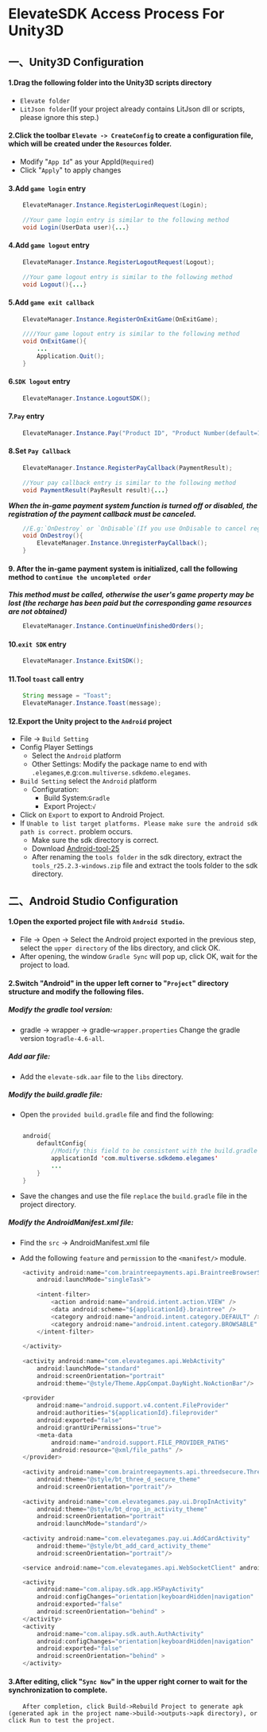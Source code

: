﻿# ElevateSDK Access Process For Unity3D

## 一、Unity3D Configuration

#### 1.Drag the following folder into the Unity3D scripts directory
 * `Elevate folder`
 * `LitJson folder`(If your project already contains LitJson dll or scripts, please ignore this step.)

#### 2.Click the toolbar `Elevate -> CreateConfig` to create a configuration file, which will be created under the `Resources` folder.
 * Modify "`App Id`" as your AppId(`Required`)
 * Click "`Apply`" to apply changes

#### 3.Add `game login` entry
```java
    ElevateManager.Instance.RegisterLoginRequest(Login);
	
    //Your game login entry is similar to the following method
    void Login(UserData user){...}
```

#### 4.Add `game logout` entry
```java
    ElevateManager.Instance.RegisterLogoutRequest(Logout);
	
    //Your game logout entry is similar to the following method
    void Logout(){...}
```

#### 5.Add `game exit callback`
```java
    ElevateManager.Instance.RegisterOnExitGame(OnExitGame);
	
    ////Your game logout entry is similar to the following method
    void OnExitGame(){
        ...
        Application.Quit();	
    }
```

#### 6.`SDK logout` entry
```java
    ElevateManager.Instance.LogoutSDK();
```

#### 7.`Pay` entry
```java
    ElevateManager.Instance.Pay("Product ID", "Product Number(default=1)");
```

#### 8.Set `Pay Callback`
```java
    ElevateManager.Instance.RegisterPayCallback(PaymentResult);
	
    //Your pay callback entry is similar to the following method
    void PaymentResult(PayResult result){...}
```

***When the in-game payment system function is turned off or disabled, the registration of the payment callback must be canceled.***

```java
	//E.g:`OnDestroy` or `OnDisable`(If you use OnDisable to cancel registration, you should re-register in `OnEnable`.)
	void OnDestroy(){
        ElevateManager.Instance.UnregisterPayCallback();
	}
```

#### 9. After the in-game payment system is initialized, call the following method to `continue the uncompleted order`

***This method must be called, otherwise the user's game property may be lost (the recharge has been paid but the corresponding game resources are not obtained)***

```java
    ElevateManager.Instance.ContinueUnfinishedOrders();
```

#### 10.`exit SDK` entry

```java
    ElevateManager.Instance.ExitSDK();
```

#### 11.Tool `toast` call entry
```java
    String message = "Toast";
    ElevateManager.Instance.Toast(message);
```

#### 12.Export the Unity project to the `Android` project
 * File -> `Build Setting`
 * Config Player Settings
    * Select the `Android` platform
    * Other Settings: Modify the package name to end with `.elegames`,e.g:`com.multiverse.sdkdemo.elegames`.
 * `Build Setting` select the `Android` platform
    * Configuration:
    	* Build System:`Gradle`
		* Export Project:`√`
 * Click on `Export` to export to Android Project.
 * If `Unable to list target platforms. Please make sure the android sdk path is correct.` problem occurs.
    * Make sure the sdk directory is correct.
    * Download [Android-tool-25](https://dl.google.com/android/repository/tools_r25.2.3-windows.zip)
    * After renaming the `tools folder` in the sdk directory, extract the `tools_r25.2.3-windows.zip` file and extract the tools folder to the sdk directory.

## 二、Android Studio Configuration

#### 1.Open the exported project file with `Android Studio`.
 * File -> Open -> Select the Android project exported in the previous step, select the `upper directory` of the libs directory, and click OK.
 * After opening, the window `Gradle Sync` will pop up, click OK, wait for the project to load.

#### 2.Switch "Android" in the upper left corner to "`Project`" directory structure and modify the following files.

##### **Modify the gradle tool version:**
 
 * gradle -> wrapper -> gradle-`wrapper.properties`  Change the gradle version to`gradle-4.6-all`.
    

##### **Add aar file:**
 
 * Add the `elevate-sdk.aar` file to the `libs` directory.
 

##### **Modify the build.gradle file:**
 
 * Open the `provided build.gradle` file and find the following:
	
```java

	android{
		defaultConfig{
			//Modify this field to be consistent with the build.gradle file in the project.
			applicationId 'com.multiverse.sdkdemo.elegames'
			...
		}
	}
```

   * Save the changes and use the file `replace` the `build.gradle` file in the project directory.
    
##### **Modify the AndroidManifest.xml file:**
   * Find the `src` -> AndroidManifest.xml file
    
   * Add the following `feature` and `permission` to the `<manifest/>` module.
```java
    <activity android:name="com.braintreepayments.api.BraintreeBrowserSwitchActivity"
    	android:launchMode="singleTask">
        
    	<intent-filter>
    	    <action android:name="android.intent.action.VIEW" />
    	    <data android:scheme="${applicationId}.braintree" />
    	    <category android:name="android.intent.category.DEFAULT" />
    	    <category android:name="android.intent.category.BROWSABLE" />
    	</intent-filter>
      
    </activity>
    
    <activity android:name="com.elevategames.api.WebActivity"
    	android:launchMode="standard"
    	android:screenOrientation="portrait"
    	android:theme="@style/Theme.AppCompat.DayNight.NoActionBar"/>
    
    <provider
    	android:name="android.support.v4.content.FileProvider"
    	android:authorities="${applicationId}.fileprovider"
    	android:exported="false"
    	android:grantUriPermissions="true">
    	<meta-data
    	    android:name="android.support.FILE_PROVIDER_PATHS"
    	    android:resource="@xml/file_paths" />
    </provider>
    
    <activity android:name="com.braintreepayments.api.threedsecure.ThreeDSecureWebViewActivity"
    	android:theme="@style/bt_three_d_secure_theme"
    	android:screenOrientation="portrait"/>
        
    <activity android:name="com.elevategames.pay.ui.DropInActivity"
    	android:theme="@style/bt_drop_in_activity_theme"
    	android:screenOrientation="portrait"
    	android:launchMode="standard"/>
        
    <activity android:name="com.elevategames.pay.ui.AddCardActivity"
    	android:theme="@style/bt_add_card_activity_theme"
    	android:screenOrientation="portrait"/>

    <service android:name="com.elevategames.api.WebSocketClient" android:enabled="true"/>

    <activity
    	android:name="com.alipay.sdk.app.H5PayActivity"
    	android:configChanges="orientation|keyboardHidden|navigation"
    	android:exported="false"
    	android:screenOrientation="behind" >
    </activity>
    <activity
    	android:name="com.alipay.sdk.auth.AuthActivity"
    	android:configChanges="orientation|keyboardHidden|navigation"
    	android:exported="false"
    	android:screenOrientation="behind" >
    </activity>
```

#### 3.After editing, click "`Sync Now`" in the upper right corner to wait for the synchronization to complete.
        After completion, click Build->Rebuild Project to generate apk (generated apk in the project name->build->outputs->apk directory), or click Run to test the project.
